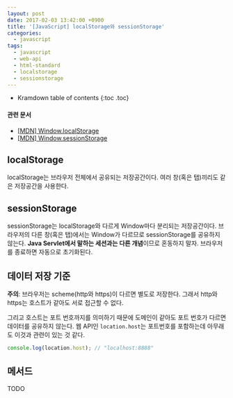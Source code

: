 ```yaml
---
layout: post
date: 2017-02-03 13:42:00 +0900
title: '[JavaScript] localStorage와 sessionStorage'
categories:
  - javascript
tags:
  - javascript
  - web-api
  - html-standard
  - localstorage
  - sessionstorage
---
```


* Kramdown table of contents
{:toc .toc}

#### 관련 문서

- [\[MDN\] Window.localStorage](https://developer.mozilla.org/en-US/docs/Web/API/Window/localStorage)
- [\[MDN\] Window.sessionStorage](https://developer.mozilla.org/en-US/docs/Web/API/Window/sessionStorage)


## localStorage

localStorage는 브라우저 전체에서 공유되는 저장공간이다. 여러 창(혹은 탭)끼리도 같은 저장공간을 사용한다.


## sessionStorage

sessionStorage는 localStorage와 다르게 Window마다 분리되는 저장공간이다. 브라우저의 다른 창(혹은 탭)에서는 Window가 다르므로 sessionStorage를 공유하지 않는다. **Java Servlet에서 말하는 세션과는 다른 개념**이므로 혼동하지 말자. 브라우저를 종료하면 자동으로 초기화된다.


## 데이터 저장 기준

**주의**: 브라우저는 scheme(http와 https)이 다르면 별도로 저장한다. 그래서 http와 https는 호스트가 같아도 서로 접근할 수 없다.

그리고 호스트는 포트 번호까지를 의미하기 때문에 도메인이 같아도 포트 번호가 다르면 데이터를 공유하지 않는다. 웹 API인 `location.host`는 포트번호를 포함하는데 아무래도 이것과 관련이 있는 것 같다.

```js
console.log(location.host); // "localhost:8888"
```


## 메서드

TODO

